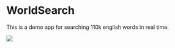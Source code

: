 WorldSearch
===========

This is a demo app for searching 110k english words in real time.

<img src="https://raw.github.com/tsunglintsai/WorldSearch/master/UI.png"/>
